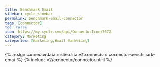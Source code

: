 ```yaml
---
title: Benchmark Email
sidebar: cyclr_sidebar
permalink: benchmark-email-connector
tags: [connector]
toc: false
icon: https://my.cyclr.com/api/ConnectorIcon/7672
category: Marketing
categories: [Marketing,Email Marketing]
---
```

{% assign connectordata = site.data.v2.connectors.connector-benchmark-email %}
{% include v2/connector/connector.html %}	